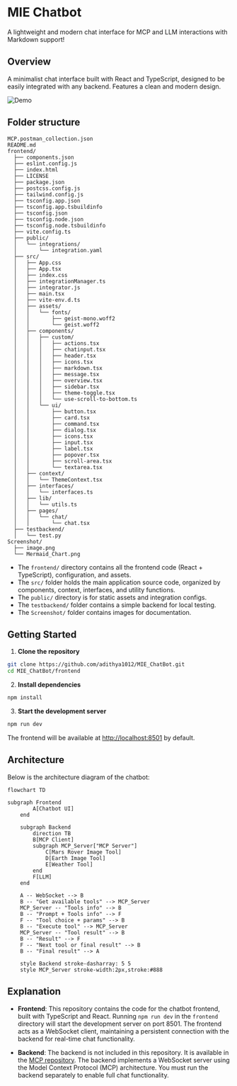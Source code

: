 # MIE Chatbot

A lightweight and modern chat interface for MCP and LLM interactions with Markdown support!

## Overview

A minimalist chat interface built with React and TypeScript, designed to be easily integrated with any backend. Features a clean and modern design.

![Demo](Screenshot/image.png)

## Folder structure

```
MCP.postman_collection.json
README.md
frontend/
  ├── components.json
  ├── eslint.config.js
  ├── index.html
  ├── LICENSE
  ├── package.json
  ├── postcss.config.js
  ├── tailwind.config.js
  ├── tsconfig.app.json
  ├── tsconfig.app.tsbuildinfo
  ├── tsconfig.json
  ├── tsconfig.node.json
  ├── tsconfig.node.tsbuildinfo
  ├── vite.config.ts
  ├── public/
  │   └── integrations/
  │       └── integration.yaml
  ├── src/
  │   ├── App.css
  │   ├── App.tsx
  │   ├── index.css
  │   ├── integrationManager.ts
  │   ├── integrator.js
  │   ├── main.tsx
  │   ├── vite-env.d.ts
  │   ├── assets/
  │   │   └── fonts/
  │   │       ├── geist-mono.woff2
  │   │       └── geist.woff2
  │   ├── components/
  │   │   ├── custom/
  │   │   │   ├── actions.tsx
  │   │   │   ├── chatinput.tsx
  │   │   │   ├── header.tsx
  │   │   │   ├── icons.tsx
  │   │   │   ├── markdown.tsx
  │   │   │   ├── message.tsx
  │   │   │   ├── overview.tsx
  │   │   │   ├── sidebar.tsx
  │   │   │   ├── theme-toggle.tsx
  │   │   │   └── use-scroll-to-bottom.ts
  │   │   └── ui/
  │   │       ├── button.tsx
  │   │       ├── card.tsx
  │   │       ├── command.tsx
  │   │       ├── dialog.tsx
  │   │       ├── icons.tsx
  │   │       ├── input.tsx
  │   │       ├── label.tsx
  │   │       ├── popover.tsx
  │   │       ├── scroll-area.tsx
  │   │       └── textarea.tsx
  │   ├── context/
  │   │   └── ThemeContext.tsx
  │   ├── interfaces/
  │   │   └── interfaces.ts
  │   ├── lib/
  │   │   └── utils.ts
  │   ├── pages/
  │   │   └── chat/
  │   │       └── chat.tsx
  ├── testbackend/
  │   └── test.py
Screenshot/
  ├── image.png
  └── Mermaid_Chart.png
```

- The `frontend/` directory contains all the frontend code (React + TypeScript), configuration, and assets.
- The `src/` folder holds the main application source code, organized by components, context, interfaces, and utility functions.
- The `public/` directory is for static assets and integration configs.
- The `testbackend/` folder contains a simple backend for local testing.
- The `Screenshot/` folder contains images for documentation.

## Getting Started

1. **Clone the repository**

```bash
git clone https://github.com/adithya1012/MIE_ChatBot.git
cd MIE_ChatBot/frontend
```

2. **Install dependencies**

```bash
npm install
```

3. **Start the development server**

```bash
npm run dev
```

The frontend will be available at [http://localhost:8501](http://localhost:8501) by default.

## Architecture

Below is the architecture diagram of the chatbot:
```mermaid
flowchart TD

subgraph Frontend
        A[Chatbot UI]
    end

    subgraph Backend
        direction TB
        B[MCP Client]
        subgraph MCP_Server["MCP Server"]
            C[Mars Rover Image Tool]
            D[Earth Image Tool]
            E[Weather Tool]
        end
        F[LLM]
    end

    A -- WebSocket --> B
    B -- "Get available tools" --> MCP_Server
    MCP_Server -- "Tools info" --> B
    B -- "Prompt + Tools info" --> F
    F -- "Tool choice + params" --> B
    B -- "Execute tool" --> MCP_Server
    MCP_Server -- "Tool result" --> B
    B -- "Result" --> F
    F -- "Next tool or final result" --> B
    B -- "Final result" --> A

    style Backend stroke-dasharray: 5 5
    style MCP_Server stroke-width:2px,stroke:#888
```
## Explanation

- **Frontend**: This repository contains the code for the chatbot frontend, built with TypeScript and React. Running `npm run dev` in the `frontend` directory will start the development server on port 8501. The frontend acts as a WebSocket client, maintaining a persistent connection with the backend for real-time chat functionality.

- **Backend**: The backend is not included in this repository. It is available in the [MCP repository](https://github.com/adithya1012/MCP). The backend implements a WebSocket server using the Model Context Protocol (MCP) architecture. You must run the backend separately to enable full chat functionality.

<!-- - **Integration**: The frontend is designed to be easily integrated with any backend that supports WebSocket and the MCP protocol. You can modify the integration configuration in `frontend/public/integrations/integration.yaml` as needed. -->

